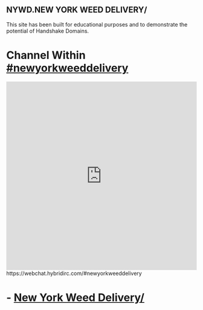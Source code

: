 ## NYWD.NEW YORK WEED DELIVERY/

This site has been built for educational purposes and to demonstrate the potential of Handshake Domains. 

# Channel Within [#newyorkweeddelivery](https://webchat.hybridirc.com/#newyorkweeddelivery)
<iframe src="https://kiwiirc.hybridirc.com/#newyorkweeddelivery" allow="microphone; camera; display-capture; fullscreen" style="border:0; width:100%; height:500px;"></iframe>
https://webchat.hybridirc.com/#newyorkweeddelivery

# - [New York Weed Delivery/](https://newyorkweeddelivery.hns.to/)
